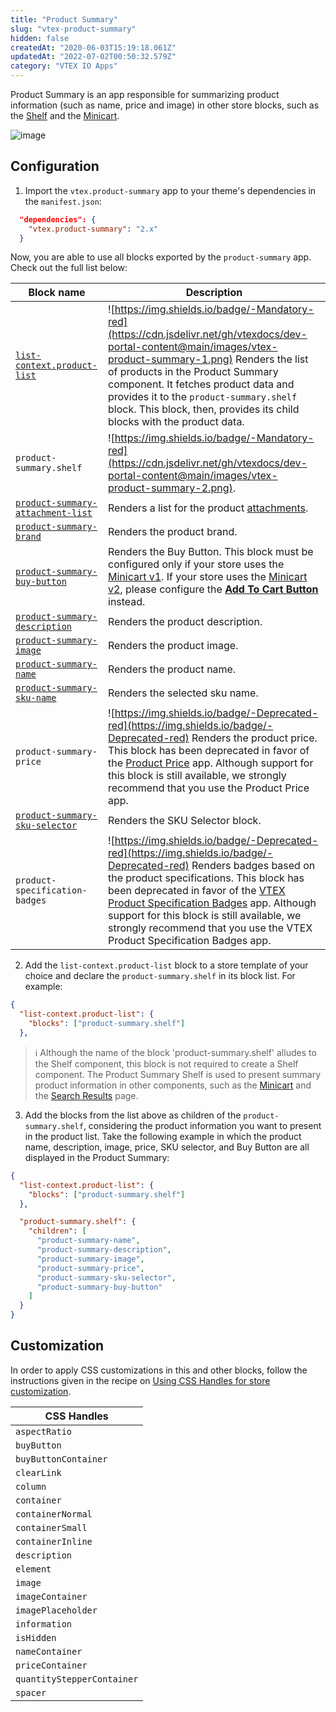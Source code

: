 ```yaml
---
title: "Product Summary"
slug: "vtex-product-summary"
hidden: false
createdAt: "2020-06-03T15:19:18.061Z"
updatedAt: "2022-07-02T00:50:32.579Z"
category: "VTEX IO Apps"
---
```


Product Summary is an app responsible for summarizing product information (such as name, price and image) in other store blocks, such as the [Shelf](https://developers.vtex.com/docs/guides/vtex-shelf/) and the [Minicart](https://developers.vtex.com/docs/guides/vtex-minicart/).

![image](https://cdn.jsdelivr.net/gh/vtexdocs/dev-portal-content@main/images/vtex-product-summary-0.png)

## Configuration

1. Import the `vtex.product-summary` app to your theme's dependencies in the `manifest.json`:

```json
  "dependencies": {
    "vtex.product-summary": "2.x"
  }
```

Now, you are able to use all blocks exported by the `product-summary` app. Check out the full list below:

| Block name                                                                                                                     | Description                                                                                                                                                                                                                                                                                                                                                                                                                                            |
| ------------------------------------------------------------------------------------------------------------------------------ | ------------------------------------------------------------------------------------------------------------------------------------------------------------------------------------------------------------------------------------------------------------------------------------------------------------------------------------------------------------------------------------------------------------------------------------------------------ |
| [`list-context.product-list`](https://developers.vtex.com/docs/guides/vtex-product-summary-productsummarylist)                 | ![https://img.shields.io/badge/-Mandatory-red](https://cdn.jsdelivr.net/gh/vtexdocs/dev-portal-content@main/images/vtex-product-summary-1.png) Renders the list of products in the Product Summary component. It fetches product data and provides it to the `product-summary.shelf` block. This block, then, provides its child blocks with the product data.                                                                                         |
| `product-summary.shelf`                                                                                                        | ![https://img.shields.io/badge/-Mandatory-red](https://cdn.jsdelivr.net/gh/vtexdocs/dev-portal-content@main/images/vtex-product-summary-2.png).                                                                                                                                                                                                                                                                                                        |
| [`product-summary-attachment-list`](https://developers.vtex.com/docs/guides/vtex-product-summary-productsummaryattachmentlist) | Renders a list for the product [attachments](https://help.vtex.com/tutorial/adding-an-attachment--7zHMUpuoQE4cAskqEUWScU).                                                                                                                                                                                                                                                                                                                             |
| [`product-summary-brand`](https://developers.vtex.com/docs/guides/vtex-product-summary-productsummarybrand)                    | Renders the product brand.                                                                                                                                                                                                                                                                                                                                                                                                                             |
| [`product-summary-buy-button`](https://developers.vtex.com/docs/guides/vtex-product-summary-productsummarybuybutton)           | Renders the Buy Button. This block must be configured only if your store uses the [Minicart v1](https://github.com/vtex-apps/minicart/blob/383d7bbd3295f06d1b5854a0add561a872e1515c/docs/README.md). If your store uses the [Minicart v2](https://developers.vtex.com/docs/guides/vtex-minicart), please configure the [**Add To Cart Button**](https://developers.vtex.com/docs/guides/vtex-add-to-cart-button) instead.                              |
| [`product-summary-description`](https://developers.vtex.com/docs/guides/vtex-product-summary-productsummarydescription)        | Renders the product description.                                                                                                                                                                                                                                                                                                                                                                                                                       |
| [`product-summary-image`](https://developers.vtex.com/docs/guides/vtex-product-summary-productsummaryimage)                    | Renders the product image.                                                                                                                                                                                                                                                                                                                                                                                                                             |
| [`product-summary-name`](https://developers.vtex.com/docs/guides/vtex-product-summary-productsummaryname)                      | Renders the product name.                                                                                                                                                                                                                                                                                                                                                                                                                              |
| [`product-summary-sku-name`](https://developers.vtex.com/docs/guides/vtex-product-summary-productsummaryskuname)               | Renders the selected sku name.                                                                                                                                                                                                                                                                                                                                                                                                                         |
| `product-summary-price`                                                                                                        | ![https://img.shields.io/badge/-Deprecated-red](https://img.shields.io/badge/-Deprecated-red) Renders the product price. This block has been deprecated in favor of the [Product Price](https://cdn.jsdelivr.net/gh/vtexdocs/dev-portal-content@main/images/vtex-product-summary-3.png) app. Although support for this block is still available, we strongly recommend that you use the Product Price app.                                             |
| [`product-summary-sku-selector`](https://developers.vtex.com/docs/guides/vtex-product-summary-productsummaryskuselector)       | Renders the SKU Selector block.                                                                                                                                                                                                                                                                                                                                                                                                                        |
| `product-specification-badges`                                                                                                 | ![https://img.shields.io/badge/-Deprecated-red](https://img.shields.io/badge/-Deprecated-red) Renders badges based on the product specifications. This block has been deprecated in favor of the [VTEX Product Specification Badges](https://developers.vtex.com/docs/guides/vtex-product-specification-badges) app. Although support for this block is still available, we strongly recommend that you use the VTEX Product Specification Badges app. |

2. Add the `list-context.product-list` block to a store template of your choice and declare the `product-summary.shelf` in its block list. For example:

```json
{
  "list-context.product-list": {
    "blocks": ["product-summary.shelf"]
  },
```

> ℹ️ Although the name of the block 'product-summary.shelf' alludes to the Shelf component, this block is not required to create a Shelf component. The Product Summary Shelf is used to present summary product information in other components, such as the [Minicart](https://developers.vtex.com/docs/guides/vtex-minicart) and the [Search Results](https://developers.vtex.com/docs/guides/vtex-search-result) page.

3. Add the blocks from the list above as children of the `product-summary.shelf`, considering the product information you want to present in the product list. Take the following example in which the product name, description, image, price, SKU selector, and Buy Button are all displayed in the Product Summary:

```json
{
  "list-context.product-list": {
    "blocks": ["product-summary.shelf"]
  },

  "product-summary.shelf": {
    "children": [
      "product-summary-name",
      "product-summary-description",
      "product-summary-image",
      "product-summary-price",
      "product-summary-sku-selector",
      "product-summary-buy-button"
    ]
  }
}
```

## Customization

In order to apply CSS customizations in this and other blocks, follow the instructions given in the recipe on [Using CSS Handles for store customization](https://developers.vtex.com/docs/guides/vtex-io-documentation-using-css-handles-for-store-customization).

| CSS Handles                |
| -------------------------- |
| `aspectRatio`              |
| `buyButton`                |
| `buyButtonContainer`       |
| `clearLink`                |
| `column`                   |
| `container`                |
| `containerNormal`          |
| `containerSmall`           |
| `containerInline`          |
| `description`              |
| `element`                  |
| `image`                    |
| `imageContainer`           |
| `imagePlaceholder`         |
| `information`              |
| `isHidden`                 |
| `nameContainer`            |
| `priceContainer`           |
| `quantityStepperContainer` |
| `spacer`                   |
